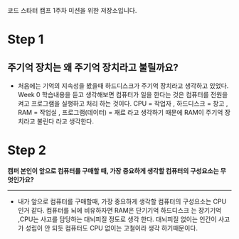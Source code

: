 코드 스타터 캠프 1주차 미션을 위한 저장소입니다.
# Step 1
**주기억 장치는 왜 주기억 장치라고 불릴까요?**
---
* 처음에는 기억의 지속성을 봤을때 하드디스크가 주기억 장치라고 생각하고 있었다. Week 0 학습내용을 듣고 생각해보면 컴퓨터가 일을 한다는 것은 컴퓨터를 전원을 켜고 프로그램을 실행하고 처리 하는 것이다. CPU =  작업자 ,
하드디스크 = 창고 , RAM = 작업실 , 프로그램(데이터) = 재료  라고 생각하기 때문에 RAM이 주기억 장치라고 불린다 라고 생각한다.


# Step 2 
**캠퍼 본인이 앞으로 컴퓨터를 구매할 때, 가장 중요하게 생각할 컴퓨터의 구성요소는 무엇인가요?**

---
* 내가 앞으로 컴퓨터를 구매할때, 가장 중요하게 생각할 컴퓨터의 구성요소는 CPU인거 같다. 
컴퓨터를 뇌에 비유하자면 RAM은 단기기억
하드디스크 는 장기기억 ,CPU는 사고를 담당하는 대뇌피질 정도로 생각 한다. 대뇌피질 없이는 인간이 사고가 성립이 안 되듯 컴퓨터도 CPU 없이는 고철이라 생각 하기때문이다. 
